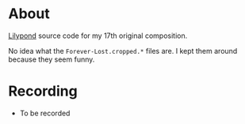 # About

[Lilypond](https://lilypond.org/) source code for my 17th original composition.

No idea what the `Forever-Lost.cropped.*` files are. I kept them around because they seem funny.

# Recording

- To be recorded
